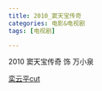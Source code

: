 ```yaml
---
title: 2010_窦天宝传奇
categories: 电影&电视剧
tags: [电视剧]

---
```


2010 窦天宝传奇 饰 万小泉

[栾云平cut](https://www.bilibili.com/video/BV1sb411i7No?p=1)